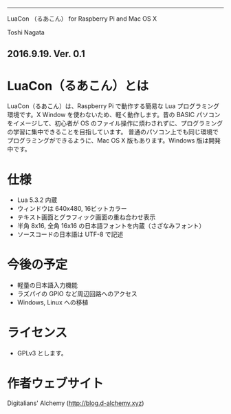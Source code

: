 ---------------------------------
  LuaCon （るあこん）
  for Raspberry Pi and Mac OS X

  Toshi Nagata
  
  2016.9.19. Ver. 0.1
---------------------------------

#  LuaCon（るあこん）とは

LuaCon（るあこん）は、Raspberry Pi で動作する簡易な Lua プログラミング環境です。X Window を使わないため、軽く動作します。昔の BASIC パソコンをイメージして、初心者が OS のファイル操作に煩わされずに、プログラミングの学習に集中できることを目指しています。
普通のパソコン上でも同じ環境でプログラミングができるように、Mac OS X 版もあります。Windows 版は開発中です。

#  仕様

* Lua 5.3.2 内蔵
* ウィンドウは 640x480, 16ビットカラー
* テキスト画面とグラフィック画面の重ね合わせ表示
* 半角 8x16, 全角 16x16 の日本語フォントを内蔵（さざなみフォント）
* ソースコードの日本語は UTF-8 で記述

# 今後の予定

* 軽量の日本語入力機能
* ラズパイの GPIO など周辺回路へのアクセス
* Windows, Linux への移植

# ライセンス

* GPLv3 とします。

# 作者ウェブサイト

Digitalians' Alchemy (http://blog.d-alchemy.xyz)
